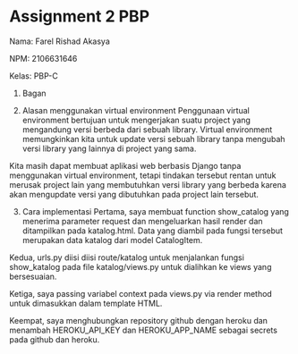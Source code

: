 
# Assignment 2 PBP
Nama: Farel Rishad Akasya

NPM: 2106631646

Kelas: PBP-C

1. Bagan


2. Alasan menggunakan virtual environment
Penggunaan virtual environment bertujuan untuk mengerjakan suatu project yang mengandung versi berbeda dari sebuah library. Virtual environment memungkinkan kita untuk update versi sebuah library tanpa mengubah versi library yang lainnya di project yang sama. 

Kita masih dapat membuat aplikasi web berbasis Django tanpa menggunakan virtual environment, tetapi tindakan tersebut rentan untuk merusak project lain yang membutuhkan versi library yang berbeda karena akan mengupdate versi yang dibutuhkan pada project lain tersebut.

3. Cara implementasi
Pertama, saya membuat function show_catalog yang menerima parameter request dan mengeluarkan hasil render dan ditampilkan pada katalog.html. Data yang diambil pada fungsi tersebut merupakan data katalog dari model CatalogItem.

Kedua, urls.py diisi diisi route/katalog untuk menjalankan fungsi show_katalog pada file katalog/views.py untuk dialihkan ke views yang bersesuaian.

Ketiga, saya passing variabel context pada views.py via render method untuk dimasukkan dalam template HTML.

Keempat, saya menghubungkan repository github dengan heroku  dan menambah HEROKU_API_KEY dan HEROKU_APP_NAME sebagai secrets pada github dan heroku.

